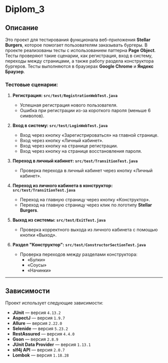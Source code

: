 # Diplom_3

## Описание

Это проект для тестирования функционала веб-приложения **Stellar Burgers**, которое помогает пользователям заказывать бургеры. В проекте реализованы тесты с использованием паттерна **Page Object**. Тесты проверяют такие сценарии, как регистрация, вход в систему, переходы между страницами, а также работу раздела конструктора бургеров. Тесты выполняются в браузерах **Google Chrome** и **Яндекс Браузер**.

### Тестовые сценарии:

1. **Регистрация: `src/test/RegistrationWebTest.java`**
    - Успешная регистрация нового пользователя.
    - Ошибка при регистрации из-за короткого пароля (меньше 6 символов).

2. **Вход в систему: `src/test/LoginWebTest.java`**
    - Вход через кнопку «Зарегистрироваться» на главной странице.
    - Вход через кнопку «Личный кабинет».
    - Вход через кнопку на странице регистрации.
    - Вход через кнопку на странице восстановления пароля.

3. **Переход в личный кабинет: `src/test/TransitionTest.java`**
    - Проверка перехода в личный кабинет через кнопку «Личный кабинет».

4. **Переход из личного кабинета в конструктор: `src/test/TransitionTest.java`**
    - Переход на главную страницу через кнопку «Конструктор».
    - Переход на главную страницу через клик по логотипу **Stellar Burgers**.

5. **Выход из системы: `src/test/ExitTest.java`**
    - Проверка корректного выхода из личного кабинета с помощью кнопки «Выход».

6. **Раздел "Конструктор": `src/test/ConstructorSectionTest.java`**
    - Проверка переходов между разделами конструктора:
        - «Булки»
        - «Соусы»
        - «Начинки»

---

## Зависимости

Проект использует следующие зависимости:

- **JUnit** — версия `4.13.2`
- **AspectJ** — версия `1.9.7`
- **Allure** — версия `2.22.0`
- **Selenide** — версия `5.23.2`
- **RestAssured** — версия `4.4.0`
- **Gson** — версия `2.8.9`
- **JUnit Data Provider** — версия `1.13.1`
- **slf4j API** — версия `2.0.7`
- **Lombok** — версия `1.18.28`
